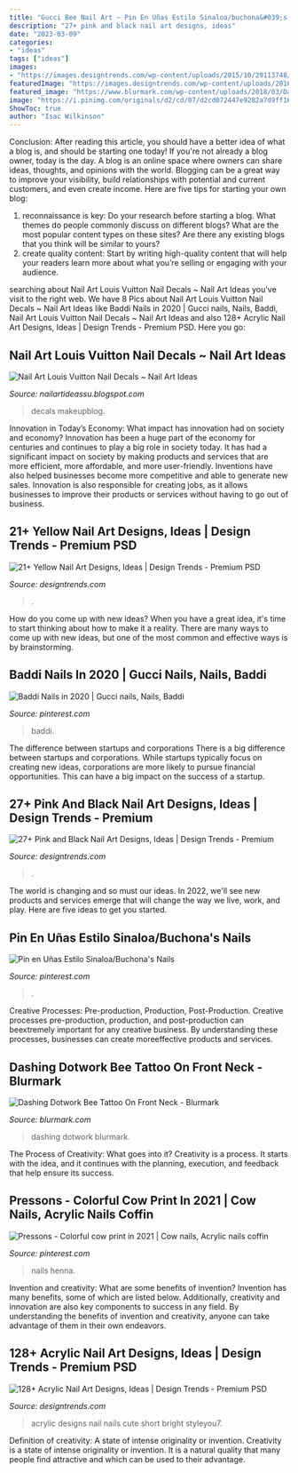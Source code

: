```yaml
---
title: "Gucci Bee Nail Art ~ Pin En Uñas Estilo Sinaloa/buchona&#039;s Nails"
description: "27+ pink and black nail art designs, ideas"
date: "2023-03-09"
categories:
- "ideas"
tags: ["ideas"]
images:
- "https://images.designtrends.com/wp-content/uploads/2015/10/29113748/Acrylic-Nail-Designs29.jpg"
featuredImage: "https://images.designtrends.com/wp-content/uploads/2016/03/24104325/Funky-Nail-Designs.jpg"
featured_image: "https://www.blurmark.com/wp-content/uploads/2018/03/Dashing-Dotwork-Bee-Tattoo-On-Front-Neck.jpg"
image: "https://i.pinimg.com/originals/d2/cd/07/d2cd072447e9282a7d9ff16f08a215ee.jpg"
ShowToc: true
author: "Isac Wilkinson"
---
```



Conclusion: After reading this article, you should have a better idea of what a blog is, and should be starting one today!
If you're not already a blog owner, today is the day. A blog is an online space where owners can share ideas, thoughts, and opinions with the world. Blogging can be a great way to improve your visibility, build relationships with potential and current customers, and even create income. Here are five tips for starting your own blog: 
1. reconnaissance is key: Do your research before starting a blog. What themes do people commonly discuss on different blogs? What are the most popular content types on these sites? Are there any existing blogs that you think will be similar to yours? 
2. create quality content: Start by writing high-quality content that will help your readers learn more about what you’re selling or engaging with your audience.

	

		
searching about Nail Art Louis Vuitton Nail Decals ~ Nail Art Ideas you've visit to the right web. We have 8 Pics about Nail Art Louis Vuitton Nail Decals ~ Nail Art Ideas like Baddi Nails in 2020 | Gucci nails, Nails, Baddi, Nail Art Louis Vuitton Nail Decals ~ Nail Art Ideas and also 128+ Acrylic Nail Art Designs, Ideas | Design Trends - Premium PSD. Here you go:
		
    
## Nail Art Louis Vuitton Nail Decals ~ Nail Art Ideas

<img loading=lazy src="https://i.pinimg.com/originals/3b/13/4b/3b134b2335237eb0a10c8cc01ac0a8cc.jpg" onerror="this.onerror=null;this.src='https://tse3.mm.bing.net/th?id=OIP.QensiLAcrxqhRPEzM3ZbpgHaJ4&amp;pid=15.1';" alt="Nail Art Louis Vuitton Nail Decals ~ Nail Art Ideas">

_Source: nailartideassu.blogspot.com_

>decals makeupblog. 

	

Innovation in Today’s Economy: What impact has innovation had on society and economy?
Innovation has been a huge part of the economy for centuries and continues to play a big role in society today. It has had a significant impact on society by making products and services that are more efficient, more affordable, and more user-friendly. Inventions have also helped businesses become more competitive and able to generate new sales. Innovation is also responsible for creating jobs, as it allows businesses to improve their products or services without having to go out of business.

    
## 21+ Yellow Nail Art Designs, Ideas | Design Trends - Premium PSD

<img loading=lazy src="https://images.designtrends.com/wp-content/uploads/2015/10/22144522/Yellow-Marble-Nail-Art-Design.jpg" onerror="this.onerror=null;this.src='https://tse2.mm.bing.net/th?id=OIP.B7vNnFu1Q6HFAf4VzIdxIwHaHa&amp;pid=15.1';" alt="21+ Yellow Nail Art Designs, Ideas | Design Trends - Premium PSD">

_Source: designtrends.com_

>. 

	

How do you come up with new ideas?
When you have a great idea, it's time to start thinking about how to make it a reality. There are many ways to come up with new ideas, but one of the most common and effective ways is by brainstorming.

    
## Baddi Nails In 2020 | Gucci Nails, Nails, Baddi

<img loading=lazy src="https://i.pinimg.com/736x/b0/89/1d/b0891d62ae97467883e9dc800fac3f84.jpg" onerror="this.onerror=null;this.src='https://tse3.mm.bing.net/th?id=OIP.Kk-x51sl3_hVhsK3w3EMpQHaLH&amp;pid=15.1';" alt="Baddi Nails in 2020 | Gucci nails, Nails, Baddi">

_Source: pinterest.com_

>baddi. 

	

The difference between startups and corporations
There is a big difference between startups and corporations. While startups typically focus on creating new ideas, corporations are more likely to pursue financial opportunities. This can have a big impact on the success of a startup.

    
## 27+ Pink And Black Nail Art Designs, Ideas | Design Trends - Premium

<img loading=lazy src="https://images.designtrends.com/wp-content/uploads/2016/03/24104325/Funky-Nail-Designs.jpg" onerror="this.onerror=null;this.src='https://tse1.mm.bing.net/th?id=OIP.xxbLq7HlNn3gekm_TV0vQwHaHa&amp;pid=15.1';" alt="27+ Pink and Black Nail Art Designs, Ideas | Design Trends - Premium">

_Source: designtrends.com_

>. 

	

The world is changing and so must our ideas. In 2022, we'll see new products and services emerge that will change the way we live, work, and play. Here are five ideas to get you started.

    
## Pin En Uñas Estilo Sinaloa/Buchona&#039;s Nails

<img loading=lazy src="https://i.pinimg.com/originals/d2/cd/07/d2cd072447e9282a7d9ff16f08a215ee.jpg" onerror="this.onerror=null;this.src='https://tse4.mm.bing.net/th?id=OIP.WuqwmPrOuqg9XI588a8yuAHaHK&amp;pid=15.1';" alt="Pin en Uñas Estilo Sinaloa/Buchona&#039;s Nails">

_Source: pinterest.com_

>. 

	

Creative Processes: Pre-production, Production, Post-Production.
Creative processes pre-production, production, and post-production can beextremely important for any creative business. By understanding these processes, businesses can create moreeffective products and services.

    
## Dashing Dotwork Bee Tattoo On Front Neck - Blurmark

<img loading=lazy src="https://www.blurmark.com/wp-content/uploads/2018/03/Dashing-Dotwork-Bee-Tattoo-On-Front-Neck.jpg" onerror="this.onerror=null;this.src='https://tse1.mm.bing.net/th?id=OIP.-OUhbxh50z1HKs-BuGM6bgHaKB&amp;pid=15.1';" alt="Dashing Dotwork Bee Tattoo On Front Neck - Blurmark">

_Source: blurmark.com_

>dashing dotwork blurmark. 

	

The Process of Creativity: What goes into it?
Creativity is a process. It starts with the idea, and it continues with the planning, execution, and feedback that help ensure its success.

    
## Pressons - Colorful Cow Print In 2021 | Cow Nails, Acrylic Nails Coffin

<img loading=lazy src="https://i.pinimg.com/736x/22/f1/fb/22f1fbb2ae01522de4776e5986f4a3eb.jpg" onerror="this.onerror=null;this.src='https://tse2.mm.bing.net/th?id=OIP.TtRC-CDXe6mV_WBWHk2HVQHaIX&amp;pid=15.1';" alt="Pressons - Colorful cow print in 2021 | Cow nails, Acrylic nails coffin">

_Source: pinterest.com_

>nails henna. 

	

Invention and creativity: What are some benefits of invention?
Invention has many benefits, some of which are listed below. Additionally, creativity and innovation are also key components to success in any field. By understanding the benefits of invention and creativity, anyone can take advantage of them in their own endeavors.

    
## 128+ Acrylic Nail Art Designs, Ideas | Design Trends - Premium PSD

<img loading=lazy src="https://images.designtrends.com/wp-content/uploads/2015/10/29113748/Acrylic-Nail-Designs29.jpg" onerror="this.onerror=null;this.src='https://tse1.mm.bing.net/th?id=OIP.FQIZ1DZ8j_mL3U7MmTvBxAHaHa&amp;pid=15.1';" alt="128+ Acrylic Nail Art Designs, Ideas | Design Trends - Premium PSD">

_Source: designtrends.com_

>acrylic designs nail nails cute short bright styleyou7. 

	

Definition of creativity: A state of intense originality or invention.
Creativity is a state of intense originality or invention. It is a natural quality that many people find attractive and which can be used to their advantage.

